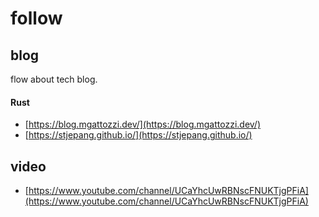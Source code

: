 # follow

## blog
flow about tech blog.

#### Rust
* [https://blog.mgattozzi.dev/](https://blog.mgattozzi.dev/)
* [https://stjepang.github.io/](https://stjepang.github.io/)


## video
* [https://www.youtube.com/channel/UCaYhcUwRBNscFNUKTjgPFiA](https://www.youtube.com/channel/UCaYhcUwRBNscFNUKTjgPFiA)

